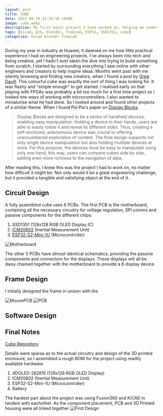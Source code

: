 ```yaml
---
layout: post
title: CUBE
date: 2022-09-18 17:33:18 +0200
image: cube.webp
description: My first major project I have worked on, helping me understand KiCAD, 3D Modelling and product design in general.  # Add post description (optional)
tags: [kicad, pcb, blender, freecad, ESP32, SSD1351, cube] 
categories: kicad blender freecad  
---
```


During my year in industry at Huawei, it dawned on me how little practical experience I had on engineering projects. I've always been into tech and being creative, yet I hadn't ever taken the dive into trying to build something from scratch. I started by surrounding everything I saw online with other engineers and creators to help inspire ideas. Months went past with me silently browsing and finding new creators, when I found a post by [Greg Davill](https://gregdavill.com/blog/2020/6/13/miniature-3456x-led-cube). This colourful cube was exactly the sort of thing I was looking for. It was flashy and "simple enough" to get started. I realised early on that playing with FPGAs was probably a bit too much for a first time project so I looked into ways of working with microcontrollers. I also wanted to miniaturise what he had done. So I looked around and found other projects of a similar theme. When I found Pol Pla's paper on [Display Blocks](https://dam-prod.media.mit.edu/x/files/sites/default/files/TEI_DisplayBlocks_CameraReady_lite.pdf). 

>Display Blocks are designed to be a series of handheld
devices, enabling easy manipulation. Holding a device in
their hands, users are able to easily rotate it and reveal its
different sides. Thus, creating a self-enclosed, autonomous
device was crucial to offering unencumbered exploration of
content. The final design supports not only single device
manipulation but also holding multiple devices at once. For
this purpose, the devices must be easy to manipulate using
only one hand; this way, users can compare cubes side by side, adding even more richness to the navigation of data.

After reading this, I knew this was the project I had to work on, no matter how difficult it might be. Not only would it be a great engineering challenge, but it provided a tangible and satisfying object at the end of it..

## Circuit Design

A fully assembled cube uses 6 PCBs. The first PCB is the motherboard, containing all the necessary circuitry for voltage regulation, SPI comms and passive components for the different chips:
1. SSD1351 (128x128 RGB OLED Display IC)
2. [ICM20602](https://invensense.tdk.com/products/motion-tracking/6-axis/icm-20602/) (Inertial Measurement Unit)
3. [ESP32-S2-Mini-1U](https://www.espressif.com/en/producttype/esp32-s2-mini-1u) (Microcontroller)

![Motherboard]({{site.baseurl}}/images/motherboard.webp)

The other 5 PCBs have almost identical schematics, providing the passive components and connectors for the displays. These displays will all be daisy chained together with the motherboard to provide a 6 display device.



## Frame Design
I initially designed the frame in unison with the 

<!-- ![Inside]({{site.baseurl}}/images/inside_cube.webp) -->
![MousePCB]({{site.baseurl}}/images/pcb_mouse.webp)
![PCB]({{site.baseurl}}/images/pcb.webp)

## Software Design

## Final Notes
[Cube Repository](https://github.com/BenjaminJAnderson/CUBE)

Details were sparse as to the actual circuitry and design of the 3D printed enclosure, so I assembled a rough BOM for the project using readily available hardware.

1. 4DOLED-282815 (128x128 RGB OLED Display)
2. ICM20602 (Inertial Measurement Unit)
3. ESP32-S2-Mini-1U (Microcontroller)
4. Battery

The hardest part about the project was using Fusion360 and KiCAD in tandem with eachother. As the component placement, PCB and 3D Printed housing were all linked together
![First Design]({{site.baseurl}}/images/about.webp)
